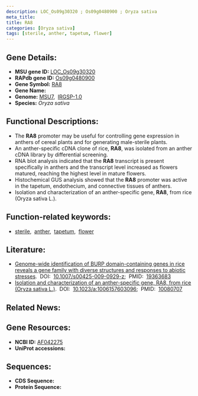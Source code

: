 ```yaml
---
description: LOC_Os09g30320 ; Os09g0480900 ; Oryza sativa
meta_title:
title: RA8
categories: [Oryza sativa]
tags: [sterile, anther, tapetum, flower]
---
```


## Gene Details:
- **MSU gene ID:** [LOC_Os09g30320](http://rice.uga.edu/cgi-bin/ORF_infopage.cgi?orf=LOC_Os09g30320)  
- **RAPdb gene ID:** [Os09g0480900](https://rapdb.dna.affrc.go.jp/locus/?name=Os09g0480900)  
- **Gene Symbol:** <u>RA8</u>
- **Gene Name:**
- **Genome:**  [MSU7](http://rice.uga.edu/),&nbsp;&nbsp;[IRGSP-1.0](https://rapdb.dna.affrc.go.jp/download/irgsp1.html)
- **Species:** *Oryza sativa*

## Functional Descriptions:
   - The **RA8** promoter may be useful for controlling gene expression in anthers of cereal plants and for generating male-sterile plants.
   - An anther-specific cDNA clone of rice, **RA8**, was isolated from an anther cDNA library by differential screening.
   - RNA blot analysis indicated that the **RA8** transcript is present specifically in anthers and the transcript level increased as flowers matured, reaching the highest level in mature flowers.
   - Histochemical GUS analysis showed that the **RA8** promoter was active in the tapetum, endothecium, and connective tissues of anthers.
   - Isolation and characterization of an anther-specific gene, **RA8**, from rice (Oryza sativa L.).

## Function-related keywords:
   - [sterile](/tags/sterile/),&nbsp;&nbsp;[anther](/tags/anther/),&nbsp;&nbsp;[tapetum](/tags/tapetum/),&nbsp;&nbsp;[flower](/tags/flower/)

## Literature:
   - [Genome-wide identification of BURP domain-containing genes in rice reveals a gene family with diverse structures and responses to abiotic stresses](https://www.doi.org/10.1007/s00425-009-0929-z).&nbsp;&nbsp;DOI:&nbsp;&nbsp;[10.1007/s00425-009-0929-z](https://www.doi.org/10.1007/s00425-009-0929-z);&nbsp;&nbsp;PMID:&nbsp;&nbsp;[19363683](https://pubmed.ncbi.nlm.nih.gov/19363683/)
   - [Isolation and characterization of an anther-specific gene, RA8, from rice (Oryza sativa L.)](https://www.doi.org/10.1023/a:1006157603096).&nbsp;&nbsp;DOI:&nbsp;&nbsp;[10.1023/a:1006157603096](https://www.doi.org/10.1023/a:1006157603096);&nbsp;&nbsp;PMID:&nbsp;&nbsp;[10080707](https://pubmed.ncbi.nlm.nih.gov/10080707/)

## Related News:

## Gene Resources:
- **NCBI ID:**  [AF042275](http://www.ncbi.nlm.nih.gov/nuccore/AF042275)
- **UniProt accessions:** [](https://www.uniprot.org/uniprotkb//entry)

## Sequences:
- **CDS Sequence:**
- **Protein Sequence:**
